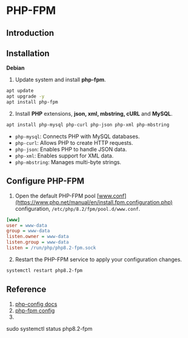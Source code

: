 # PHP-FPM
## Introduction

## Installation
**Debian**
1. Update system and install **php-fpm**.
```sh
apt update
apt upgrade -y
apt install php-fpm
```

2. Install **PHP** extensions, **json, xml, mbstring, cURL** and **MySQL**.
```sh
apt install php-mysql php-curl php-json php-xml php-mbstring
```
- `php-mysql`: Connects PHP with MySQL databases.
- `php-curl`: Allows PHP to create HTTP requests.
- `php-json`: Enables PHP to handle JSON data.
- `php-xml`: Enables support for XML data.
- `php-mbstring`: Manages multi-byte strings.

## Configure PHP-FPM
1. Open the default PHP-FPM pool [www.conf](https://www.php.net/manual/en/install.fpm.configuration.php) configuration, `/etc/php/8.2/fpm/pool.d/www.conf`.
```ini
[www]
user = www-data
group = www-data
listen.owner = www-data
listen.group = www-data
listen = /run/php/php8.2-fpm.sock
```

2. Restart the PHP-FPM service to apply your configuration changes.
```sh
systemctl restart php8.2-fpm
```

## Reference
1. [php-config docs](https://www.php.net/manual/en/install.unix.debian.php)
2. [php-fpm config](https://www.php.net/manual/en/install.fpm.configuration.php)
2. []()

sudo systemctl status php8.2-fpm